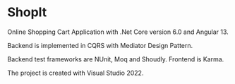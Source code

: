 # ShopIt

Online Shopping Cart Application with .Net Core version 6.0 and Angular 13.

Backend is implemented in CQRS with Mediator Design Pattern.

Backend test frameworks are NUnit, Moq and Shoudly. Frontend is Karma.

The project is created with Visual Studio 2022.
